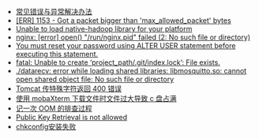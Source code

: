 - [常见错误与异常解决办法](/)
- [[ERR] 1153 - Got a packet bigger than 'max_allowed_packet' bytes](/throwable/max_allowed_packet.md)
- [Unable to load native-hadoop library for your platform](/throwable/write-hdfs-exception.md)
- [nginx: [error] open() "/run/nginx.pid" failed (2: No such file or directory)](/throwable/nginx-lost-pid.md)
- [You must reset your password using ALTER USER statement before executing this statement.](/throwable/update-mysql-password.md)
- [fatal: Unable to create ‘project_path/.git/index.lock’: File exists.](/throwable/error-git-commit.md)
- [./datarecv: error while loading shared libraries: libmosquitto.so: cannot open shared object file: No such file or directory](/throwable/mqtt-client-error.md)
- [Tomcat 传特殊字符返回 400 错误](/throwable/Tomcat.md)
- [使用 mobaXterm 下载文件时文件过大导致 c 盘占满](/throwable/mobaXterm-c-temp.md)
- [记一次 OOM 的排查过程](/throwable/21-06-30-oom.md)
- [Public Key Retrieval is not allowed](/throwable/mysql8-connect-error.md)
- [chkconfig安装失败](/throwable/chkconfig-install-error.md)



